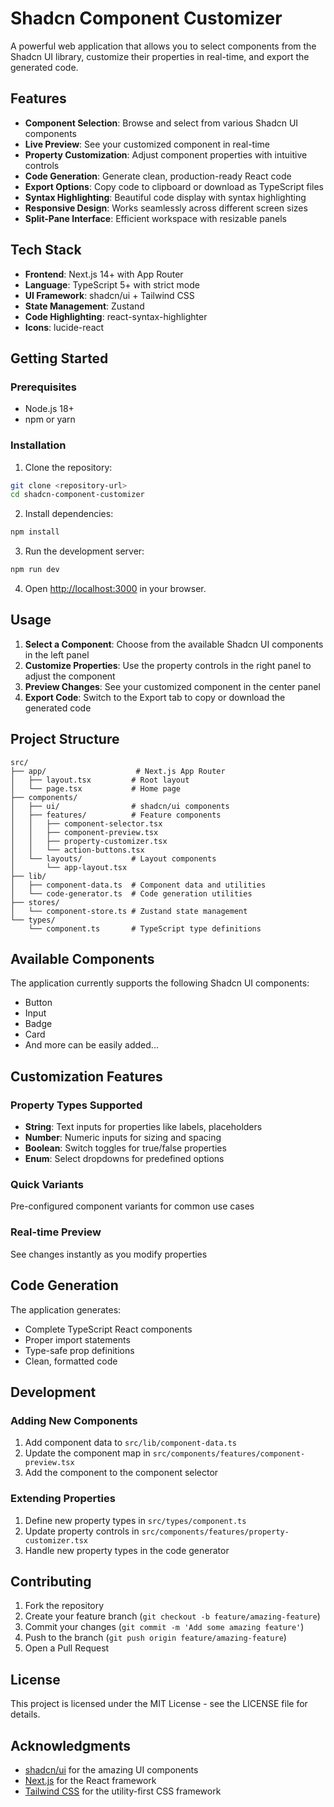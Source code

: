 # Shadcn Component Customizer

A powerful web application that allows you to select components from the Shadcn UI library, customize their properties in real-time, and export the generated code.

## Features

- **Component Selection**: Browse and select from various Shadcn UI components
- **Live Preview**: See your customized component in real-time
- **Property Customization**: Adjust component properties with intuitive controls
- **Code Generation**: Generate clean, production-ready React code
- **Export Options**: Copy code to clipboard or download as TypeScript files
- **Syntax Highlighting**: Beautiful code display with syntax highlighting
- **Responsive Design**: Works seamlessly across different screen sizes
- **Split-Pane Interface**: Efficient workspace with resizable panels

## Tech Stack

- **Frontend**: Next.js 14+ with App Router
- **Language**: TypeScript 5+ with strict mode
- **UI Framework**: shadcn/ui + Tailwind CSS
- **State Management**: Zustand
- **Code Highlighting**: react-syntax-highlighter
- **Icons**: lucide-react

## Getting Started

### Prerequisites

- Node.js 18+ 
- npm or yarn

### Installation

1. Clone the repository:
```bash
git clone <repository-url>
cd shadcn-component-customizer
```

2. Install dependencies:
```bash
npm install
```

3. Run the development server:
```bash
npm run dev
```

4. Open [http://localhost:3000](http://localhost:3000) in your browser.

## Usage

1. **Select a Component**: Choose from the available Shadcn UI components in the left panel
2. **Customize Properties**: Use the property controls in the right panel to adjust the component
3. **Preview Changes**: See your customized component in the center panel
4. **Export Code**: Switch to the Export tab to copy or download the generated code

## Project Structure

```
src/
├── app/                    # Next.js App Router
│   ├── layout.tsx         # Root layout
│   └── page.tsx           # Home page
├── components/
│   ├── ui/                # shadcn/ui components
│   ├── features/          # Feature components
│   │   ├── component-selector.tsx
│   │   ├── component-preview.tsx
│   │   ├── property-customizer.tsx
│   │   └── action-buttons.tsx
│   └── layouts/           # Layout components
│       └── app-layout.tsx
├── lib/
│   ├── component-data.ts  # Component data and utilities
│   └── code-generator.ts  # Code generation utilities
├── stores/
│   └── component-store.ts # Zustand state management
└── types/
    └── component.ts       # TypeScript type definitions
```

## Available Components

The application currently supports the following Shadcn UI components:

- Button
- Input
- Badge
- Card
- And more can be easily added...

## Customization Features

### Property Types Supported
- **String**: Text inputs for properties like labels, placeholders
- **Number**: Numeric inputs for sizing and spacing
- **Boolean**: Switch toggles for true/false properties
- **Enum**: Select dropdowns for predefined options

### Quick Variants
Pre-configured component variants for common use cases

### Real-time Preview
See changes instantly as you modify properties

## Code Generation

The application generates:
- Complete TypeScript React components
- Proper import statements
- Type-safe prop definitions
- Clean, formatted code

## Development

### Adding New Components

1. Add component data to `src/lib/component-data.ts`
2. Update the component map in `src/components/features/component-preview.tsx`
3. Add the component to the component selector

### Extending Properties

1. Define new property types in `src/types/component.ts`
2. Update property controls in `src/components/features/property-customizer.tsx`
3. Handle new property types in the code generator

## Contributing

1. Fork the repository
2. Create your feature branch (`git checkout -b feature/amazing-feature`)
3. Commit your changes (`git commit -m 'Add some amazing feature'`)
4. Push to the branch (`git push origin feature/amazing-feature`)
5. Open a Pull Request

## License

This project is licensed under the MIT License - see the LICENSE file for details.

## Acknowledgments

- [shadcn/ui](https://ui.shadcn.com/) for the amazing UI components
- [Next.js](https://nextjs.org/) for the React framework
- [Tailwind CSS](https://tailwindcss.com/) for the utility-first CSS framework
